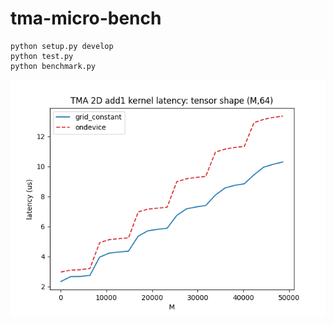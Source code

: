 # tma-micro-bench

```
python setup.py develop
python test.py
python benchmark.py
```

![graph](graph.png)

